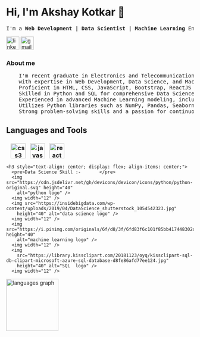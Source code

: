 <!DOCTYPE html>
<html lang="en">

<head>
  <meta charset="UTF-8">
  <meta name="viewport" content="width=device-width, initial-scale=1.0">
  <title>Document</title>
</head>

<body>
  <h1 align="left">Hi, I'm Akshay Kotkar 👋</h1>

  <pre align="left">I'm a <b>Web Development | Data Scientist | Machine Learning</b> Engineer</pre>

  <div>
    <a href="https://www.linkedin.com/in/akshaykotkar" target="_blank"><img
        src="https://img.shields.io/static/v1?message=LinkedIn&logo=linkedin&label=&color=0077B5&logoColor=white&labelColor=&style=for-the-badge"
        height="35" alt="linkedin logo" /></a>
    <a href="https://mail.google.com/mail/u/1/?view=cm&fs=1&to=akshaykotkar812@gmail.com&tf=1" target="_blank"><img
        src="https://img.shields.io/static/v1?message=Gmail&logo=gmail&label=&color=D14836&logoColor=white&labelColor=&style=for-the-badge"
        height="35" alt="gmail logo" />
  </div></a>
  </div>

  <h3 align="left">About me</h3>

  <pre align="left">
    I'm recent graduate in Electronics and Telecommunication from Savitribai Phule Pune University 
    with expertise in Web Development, Data Science, and Machine Learning.
    Proficient in HTML, CSS, JavaScript, Bootstrap, ReactJS for creating user-friendly web applications.
    Skilled in Python and SQL for comprehensive Data Science and Machine Learning tasks.
    Experienced in advanced Machine Learning modeling, including Natural Language Processing (NLP) solutions.
    Utilizes Python libraries such as NumPy, Pandas, Seaborn, Scikit-Learn, StatsModels, and NLTK.
    Strong problem-solving skills and a passion for continuous learning and improvement. </pre>

  <h2 align="left">Languages and Tools</h2>

  <div align="left">
    <h3 style="text-align: center; display: flex; align-items: center;> 
    <pre> Web Developement Skill:-    </pre>
    <img src=" https://cdn.jsdelivr.net/gh/devicons/devicon/icons/html5/html5-original.svg" height="40" alt="html5 logo" />
    <img width="12" />
    <img src="https://cdn.jsdelivr.net/gh/devicons/devicon/icons/css3/css3-original.svg" height="40" alt="css3 logo" />
    <img width="12" />
    <img src="https://cdn.jsdelivr.net/gh/devicons/devicon/icons/javascript/javascript-original.svg" height="40"
      alt="javascript logo" />
    <img width="12" />
    <img src="https://cdn.jsdelivr.net/gh/devicons/devicon/icons/react/react-original.svg" height="40"
      alt="react logo" />
    <img width="12" />
    </h3>

    <h3 style="text-align: center; display: flex; align-items: center;">
      <pre>Data Science Skill :-       </pre>
      <img src="https://cdn.jsdelivr.net/gh/devicons/devicon/icons/python/python-original.svg" height="40"
        alt="python logo" />
      <img width="12" />
      <img src="https://insidebigdata.com/wp-content/uploads/2019/04/DataScience_shutterstock_1054542323.jpg"
        height="40" alt="data science logo" />
      <img width="12" />
      <img src="https://i.pinimg.com/originals/6f/d8/3f/6fd83f6c101f85bb417448302daedfb9.png" height="40"
        alt="machine learning logo" />
      <img width="12" />
      <img
        src="https://library.kissclipart.com/20181123/oyq/kissclipart-sql-db-clipart-microsoft-azure-sql-database-d8fe86afd77ee124.jpg"
        height="40" alt="SQL  logo" />
      <img width="12" />

  </div>
  <div>
    <img
      src="https://github-readme-stats.vercel.app/api/top-langs?username=akshaykotkar&locale=en&hide_title=false&layout=compact&card_width=320&langs_count=5&theme=dracula&hide_border=false"
      height="140" alt="languages graph" />
  </div>

</body>

</html>
